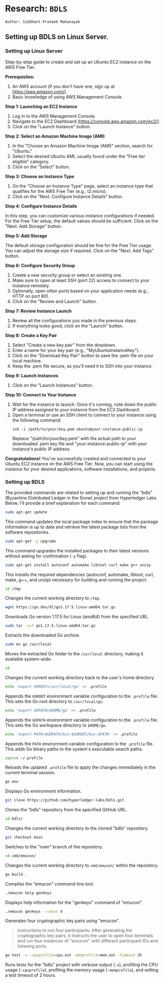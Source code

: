 # Research: `BDLS`

`Author: Siddhant Prateek Mahanayak`


## Setting up BDLS on Linux Server.

### Setting up Linux Server


Step-by-step guide to create and set up an Ubuntu EC2 instance on the AWS Free Tier.

**Prerequisites:**
1. An AWS account (if you don't have one, sign up at https://aws.amazon.com/).
2. Basic knowledge of using AWS Management Console.

**Step 1: Launching an EC2 Instance**

1. Log in to the AWS Management Console.
2. Navigate to the EC2 Dashboard (https://console.aws.amazon.com/ec2/).
3. Click on the "Launch Instance" button.

**Step 2: Select an Amazon Machine Image (AMI)**

1. In the "Choose an Amazon Machine Image (AMI)" section, search for "Ubuntu."
2. Select the desired Ubuntu AMI, usually found under the "Free tier eligible" category.
3. Click on the "Select" button.

**Step 3: Choose an Instance Type**

1. On the "Choose an Instance Type" page, select an instance type that qualifies for the AWS Free Tier (e.g., t2.micro).
2. Click on the "Next: Configure Instance Details" button.

**Step 4: Configure Instance Details**

In this step, you can customize various instance configurations if needed. For the Free Tier setup, the default values should be sufficient. Click on the "Next: Add Storage" button.

**Step 5: Add Storage**

The default storage configuration should be fine for the Free Tier usage. You can adjust the storage size if required. Click on the "Next: Add Tags" button.

**Step 6: Configure Security Group**

1. Create a new security group or select an existing one.
2. Make sure to open at least SSH (port 22) access to connect to your instance remotely.
3. Optionally, open other ports based on your application needs (e.g., HTTP on port 80).
4. Click on the "Review and Launch" button.

**Step 7: Review Instance Launch**

1. Review all the configurations you made in the previous steps.
2. If everything looks good, click on the "Launch" button.

**Step 8: Create a Key Pair**

1. Select "Create a new key pair" from the dropdown.
2. Enter a name for your key pair (e.g., "MyUbuntuInstanceKey").
3. Click on the "Download Key Pair" button to save the .pem file on your local machine.
4. Keep the .pem file secure, as you'll need it to SSH into your instance.

**Step 9: Launch Instances**

1. Click on the "Launch Instances" button.

**Step 10: Connect to Your Instance**

1. Wait for the instance to launch. Once it's running, note down the public IP address assigned to your instance from the EC2 Dashboard.
2. Open a terminal or use an SSH client to connect to your instance using the following command:
   ```
   ssh -i /path/to/your/key.pem ubuntu@your-instance-public-ip
   ```
   Replace "/path/to/your/key.pem" with the actual path to your downloaded .pem key file and "your-instance-public-ip" with your instance's public IP address.

**Congratulations!** You've successfully created and connected to your Ubuntu EC2 instance on the AWS Free Tier. Now, you can start using the instance for your desired applications, software installations, and projects.

### Setting up BDLS


The provided commands are related to setting up and running the "bdls" (Byzantine Distributed Ledger in the Snow) project from Hyperledger Labs. Below, I'll provide a brief explanation for each command:

```bash
sudo apt-get update
``` 
This command updates the local package index to ensure that the package information is up to date and retrieve the latest package lists from the software repositories.

```bash 
sudo apt-get -y upgrade
```
This command upgrades the installed packages to their latest versions without asking for confirmation (`-y` flag).

```bash 
sudo apt-get install autoconf automake libtool curl make g++ unzip
``` 
This installs the required dependencies (autoconf, automake, libtool, curl, make, g++, and unzip) necessary for building and running the project.

```bash 
cd /tmp
``` 
Changes the current working directory to `/tmp`.

```bash 
wget https://go.dev/dl/go1.17.5.linux-amd64.tar.gz
```
Downloads Go version 1.17.5 for Linux (amd64) from the specified URL.

```bash 
sudo tar -xvf go1.17.5.linux-amd64.tar.gz
```
Extracts the downloaded Go archive.

```bash 
sudo mv go /usr/local
```
Moves the extracted Go folder to the `/usr/local` directory, making it available system-wide.

```bash 
cd
```
Changes the current working directory back to the user's home directory.
```bash 
echo 'export GOROOT=/usr/local/go' >> .profile
``` 
Appends the `GOROOT` environment variable configuration to the `.profile` file. This sets the Go root directory to `/usr/local/go`.

```bash 
echo 'export GOPATH=$HOME/go' >> .profile
```
Appends the `GOPATH` environment variable configuration to the `.profile` file. This sets the Go workspace directory to `$HOME/go`.

```bash 
echo 'export PATH=$GOPATH/bin:$GOROOT/bin:$PATH' >> .profile
``` 
Appends the `PATH` environment variable configuration to the `.profile` file. This adds Go binary paths to the system's executable search paths.

```bash 
source ~/.profile
```
Reloads the updated `.profile` file to apply the changes immediately in the current terminal session.


```bash 
go env
```
Displays Go environment information.

```bash 
git clone https://github.com/hyperledger-labs/bdls.git
```
Clones the "bdls" repository from the specified GitHub URL.

```bash 
cd bdls/
```
Changes the current working directory to the cloned "bdls" repository.

```bash 
git checkout main
```
Switches to the "main" branch of the repository.

```bash 
cd cmd/emucon/
```
Changes the current working directory to `cmd/emucon/` within the repository.

```bash 
go build .
``` 
Compiles the "emucon" command-line tool.

```bash 
./emucon help genkeys
```
Displays help information for the "genkeys" command of "emucon".

```bash 
./emucon genkeys --count 4
```
Generates four cryptographic key pairs using "emucon".

> Instructions to run four participants: After generating the cryptographic key pairs, it instructs the user to open four terminals and run four instances of "emucon" with different participant IDs and listening ports.


```bash 
go test -v -cpuprofile=cpu.out -memprofile=mem.out -timeout 2h
```
Runs tests for the "bdls" project with verbose output (`-v`), profiling the CPU usage (`-cpuprofile`), profiling the memory usage (`-memprofile`), and setting a test timeout of 2 hours.
